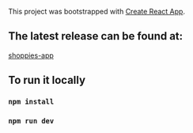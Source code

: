 This project was bootstrapped with [Create React App](https://github.com/facebook/create-react-app).

## The latest release can be found at:

[shoppies-app](https://shoppies-app.herokuapp.com/)

## To run it locally

### `npm install`

### `npm run dev`
